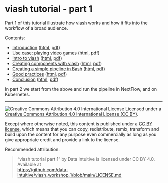 
# viash tutorial - part 1

Part 1 of this tutorial illustrate how
[viash](https://github.com/data-intuitive/viash) works and how it fits
into the workflow of a broad audience.

Contents:

  - [Introduction](100-Introduction)
    ([html](100-Introduction/README.html),
    [pdf](100-Introduction/README.pdf))
  - [Use case: playing video games](110-PlayingVideoGames)
    ([html](110-PlayingVideoGames/README.html),
    [pdf](110-PlayingVideoGames/README.pdf))
  - [Intro to viash](120-IntroToViash)
    ([html](120-IntroToViash/README.html),
    [pdf](120-IntroToViash/README.pdf))
  - [Creating components with viash](130-Components)
    ([html](130-Components/README.html),
    [pdf](130-Components/README.pdf))
  - [Creating a simple pipeline in Bash](140-SimplePipeline)
    ([html](140-SimplePipeline/README.html),
    [pdf](140-SimplePipeline/README.pdf))
  - [Good practices](150-GoodPractices)
    ([html](150-GoodPractices/README.html),
    [pdf](150-GoodPractices/README.pdf))
  - [Conclusion](160-Conclusion) ([html](160-Conclusion/README.html),
    [pdf](160-Conclusion/README.pdf))

In part 2 we start from the above and run the pipeline in NextFlow, and
on Kubernetes.

-----

![Creative Commons Attribution 4.0 International
License](https://github.com/creativecommons/cc-cert-core/blob/master/images/cc-by-88x31.png
"CC BY") Licensed under a [Creative Commons Attribution 4.0
International License (CC
BY)](https://creativecommons.org/licenses/by/4.0/).

Except where otherwise noted, this content is published under a [CC BY
license](https://creativecommons.org/licenses/by/4.0/), which means that
you can copy, redistribute, remix, transform and build upon the content
for any purpose even commercially as long as you give appropriate credit
and provide a link to the license.

Recommended attribution:

> “viash tutorial part 1” by Data Intuitive is licensed under CC BY 4.0.
> Available at  
> <https://github.com/data-intuitive/viash_workshop_1/blob/main/LICENSE.md>
